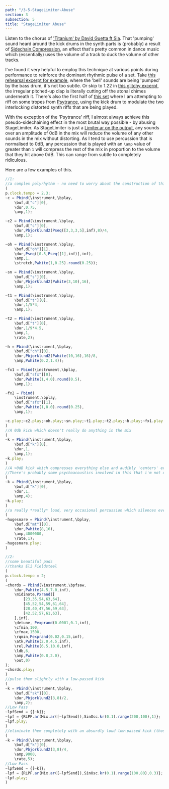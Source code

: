 ```yaml
---
path: "/3-5-StageLimiter-Abuse"
section: 3
subsection: 5
title: "StageLimiter Abuse"
---
```


Listen to the chorus of ['Titanium' by David Guetta ft Sia](https://www.youtube.com/watch?v=JRfuAukYTKg). That 'pumping' sound heard around the kick drums in the synth parts is (probably) a result of [Sidechain Compression](http://www.sonicscoop.com/2013/06/27/beyond-the-basics-sidechain-compression/), an effect that's pretty common in dance music which (essentially) uses the volume of a track to duck the volume of other tracks.

I've found it very helpful to employ this technique at various points during performance to reinforce the dominant rhythmic pulse of a set. Take [this rehearsal excerpt for example](https://soundcloud.com/co-3-4-pt/rehearsal_170220_114908), where the 'bell' sounds are being 'pumped' by the bass drum, it's not too subtle. Or skip to 1.22 in [this glitchy excerpt](https://soundcloud.com/co-3-4-pt/broken_rehearsal_151117_225533), the irregular pitched-up clap is literally cutting off the atonal chimes underneath it. There's also the first half of [this set](https://co34pt.bandcamp.com/album/live-icmus-introducing-bar-loco-15-6-16) where I am attempting to riff on some tropes from [Psytrance](https://youtu.be/HdxQJ_C0kdQ?t=34m2s), using the kick drum to modulate the two interlocking distorted synth riffs that are being played.

With the exception of the 'Psytrance' riff, I almost always achieve this pseudo-sidechaining effect in the most brutal way possible - by abusing StageLimiter. As StageLimiter is just a [Limiter.ar on the output](https://github.com/supercollider-quarks/BatLib/blob/master/StageLimiter.sc), any sounds over an amplitude of 0dB in the mix will reduce the volume of any other sounds in the mix without distorting. As I tend to use percussion that is normalised to 0dB, any percussion that is played with an `\amp` value of greater than `1` will compress the rest of the mix in proportion to the volume that they hit above 0dB. This can range from subtle to completely ridiculous.

Here are a few examples of this.

```javascript
//1:
//a complex polyrhythm - no need to worry about the construction of this.
(
p.clock.tempo = 2.3;
~c = Pbind(\instrument,\bplay,
	\buf,d["c"][0],
	\dur,0.75,
	\amp,1);

~c2 = Pbind(\instrument,\bplay,
	\buf,d["c"][0],
	\dur,Pbjorklund2(Pseq([3,3,3,5],inf),8)/4,
	\amp,1);

~oh = Pbind(\instrument,\bplay,
	\buf,d["oh"][1],
	\dur,Pseq([0.5,Pseq([1],inf)],inf),
	\amp,1,
	\stretch,Pwhite(1,0.25).round(0.25));

~sn = Pbind(\instrument,\bplay,
	\buf,d["s"][0],
	\dur,Pbjorklund2(Pwhite(3,10),16),
	\amp,1);

~t1 = Pbind(\instrument,\bplay,
	\buf,d["t"][0],
	\dur,1/5*4,
	\amp,1);

~t2 = Pbind(\instrument,\bplay,
	\buf,d["t"][0],
	\dur,1/9*4.5,
	\amp,1,
	\rate,2);

~h = Pbind(\instrument,\bplay,
	\buf,d["ch"][0],
	\dur,Pbjorklund2(Pwhite(10,16),16)/8,
	\amp,Pwhite(0.2,1.4));

~fx1 = Pbind(\instrument,\bplay,
	\buf,d["sfx"][0],
	\dur,Pwhite(1,4.0).round(0.5),
	\amp,1);

~fx2 = Pbind(
	\instrument,\bplay,
	\buf,d["sfx"][1],
	\dur,Pwhite(1,8.0).round(0.25),
	\amp,1);

~c.play;~c2.play;~oh.play;~sn.play;~t1.play;~t2.play;~h.play;~fx1.play;~fx2.play;
)
//A 0db kick which doesn't really do anything in the mix
(
~k = Pbind(\instrument,\bplay,
	\buf,d["k"][0],
	\dur,1,
	\amp,1);
~k.play;
)
//A >0dB kick which compresses everything else and audibly 'centers' everything around it because it is so loud.
//There's probably some psychoacoustics involved in this that i'm not qualified to talk about.
(
~k = Pbind(\instrument,\bplay,
	\buf,d["k"][0],
	\dur,1,
	\amp,4);
~k.play;
)
//a really *really* loud, very occasional percussion which silences everything else (slowed down for exaggerated effect)
(
~hugesnare = Pbind(\instrument,\bplay,
	\buf,d["mt"][0],
	\dur,Pwhite(8,16),
	\amp,4000000,
	\rate,1);
~hugesnare.play;
)

//2:
//some beautiful pads
//thanks Eli Fieldsteel
(
p.clock.tempo = 2;
(
~chords = Pbind(\instrument,\bpfsaw,
	\dur,Pwhite(4.5,7.0,inf),
	\midinote,Pxrand([
		[23,35,54,63,64],
		[45,52,54,59,61,64],
		[28,40,47,56,59,63],
		[42,52,57,61,63],
	],inf),
	\detune, Pexprand(0.0001,0.1,inf),
	\cfmin,100,
	\cfmax,1500,
	\rqmin,Pexprand(0.02,0.15,inf),
	\atk,Pwhite(2.0,4.5,inf),
	\rel,Pwhite(6.5,10.0,inf),
	\ldb,6,
	\amp,Pwhite(0.8,2.0),
	\out,0)
);
~chords.play;
)
//pulse them slightly with a low-passed kick
(
~k = Pbind(\instrument,\bplay,
	\buf,d["sk"][0],
	\dur,Pbjorklund2(3,8)/2,
	\amp,2);
//Low Pass
~lpfSend = {[~k]};
~lpf = {RLPF.ar(Mix.ar([~lpfSend]),SinOsc.kr(0.1).range(200,100),1)};
~lpf.play;
)
//eliminate them completely with an absurdly loud low-passed kick (those with subwoofers be careful!)
(
~k = Pbind(\instrument,\bplay,
	\buf,d["k"][0],
	\dur,Pbjorklund2(3,8)/4,
	\amp,9000,
	\rate,5);
//Low Pass
~lpfSend = {[~k]};
~lpf = {RLPF.ar(Mix.ar([~lpfSend]),SinOsc.kr(0.1).range(100,80),0.3)};
~lpf.play;
)
```
